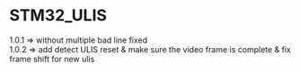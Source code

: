 # STM32_ULIS
1.0.1 => without multiple bad line fixed  
1.0.2 => add detect ULIS reset & make sure the video frame is complete  & fix frame shift for new ulis

